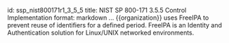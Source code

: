 id: ssp_nist800171r1_3_5_5
title: NIST SP 800-171 3.5.5 Control Implementation
format: markdown
...
{{organization}} uses FreeIPA to prevent reuse of identifiers for a defined period. FreeIPA is an Identity and Authentication solution for Linux/UNIX networked environments.

